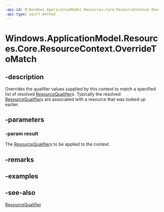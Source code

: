 ```yaml
---
-api-id: M:Windows.ApplicationModel.Resources.Core.ResourceContext.OverrideToMatch(Windows.Foundation.Collections.IIterable{Windows.ApplicationModel.Resources.Core.ResourceQualifier})
-api-type: winrt method
---
```


<!-- Method syntax
public void OverrideToMatch(Windows.Foundation.Collections.IIterable<Windows.ApplicationModel.Resources.Core.ResourceQualifier> result)
-->

# Windows.ApplicationModel.Resources.Core.ResourceContext.OverrideToMatch

## -description
 Overrides the qualifier values supplied by this context to match a specified list of resolved [ResourceQualifier](resourcequalifier.md)s. Typically the resolved [ResourceQualifier](resourcequalifier.md)s are associated with a resource that was looked up earlier.

## -parameters
### -param result
The [ResourceQualifier](resourcequalifier.md)s to be applied to the context.

## -remarks

## -examples

## -see-also
[ResourceQualifier](resourcequalifier.md)